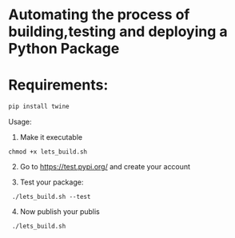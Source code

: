 # Automating the process of building,testing and deploying a Python Package

# Requirements:

```python
pip install twine
```

Usage:

1. Make it executable

```
chmod +x lets_build.sh
```

2. Go to https://test.pypi.org/ and create your account

3. Test your package:

```
 ./lets_build.sh --test
```

4. Now publish your publis

```
 ./lets_build.sh 
```